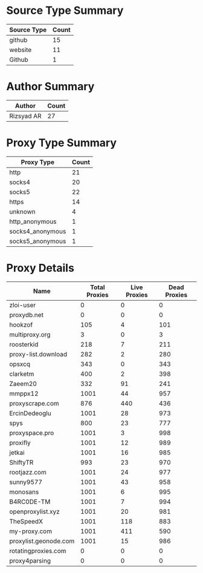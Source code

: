 # Source Type Summary

| Source Type | Count |
|-------------|-------|
| github | 15 |
| website | 11 |
| Github | 1 |


# Author Summary

| Author | Count |
|--------|-------|
| Rizsyad AR | 27 |


# Proxy Type Summary

| Proxy Type | Count |
|------------|-------|
| http | 21 |
| socks4 | 20 |
| socks5 | 22 |
| https | 14 |
| unknown | 4 |
| http_anonymous | 1 |
| socks4_anonymous | 1 |
| socks5_anonymous | 1 |


# Proxy Details

| Name | Total Proxies | Live Proxies | Dead Proxies |
|------|---------------|--------------|---------------|
| zloi-user | 0 | 0 | 0 |
| proxydb.net | 0 | 0 | 0 |
| hookzof | 105 | 4 | 101 |
| multiproxy.org | 3 | 0 | 3 |
| roosterkid | 218 | 7 | 211 |
| proxy-list.download | 282 | 2 | 280 |
| opsxcq | 343 | 0 | 343 |
| clarketm | 400 | 2 | 398 |
| Zaeem20 | 332 | 91 | 241 |
| mmppx12 | 1001 | 44 | 957 |
| proxyscrape.com | 876 | 440 | 436 |
| ErcinDedeoglu | 1001 | 28 | 973 |
| spys | 800 | 23 | 777 |
| proxyspace.pro | 1001 | 3 | 998 |
| proxifly | 1001 | 12 | 989 |
| jetkai | 1001 | 16 | 985 |
| ShiftyTR | 993 | 23 | 970 |
| rootjazz.com | 1001 | 24 | 977 |
| sunny9577 | 1001 | 43 | 958 |
| monosans | 1001 | 6 | 995 |
| B4RC0DE-TM | 1001 | 7 | 994 |
| openproxylist.xyz | 1001 | 20 | 981 |
| TheSpeedX | 1001 | 118 | 883 |
| my-proxy.com | 1001 | 411 | 590 |
| proxylist.geonode.com | 1001 | 15 | 986 |
| rotatingproxies.com | 0 | 0 | 0 |
| proxy4parsing | 0 | 0 | 0 |
